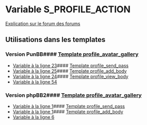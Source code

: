# Variable S_PROFILE_ACTION
[Explication sur le forum des forums](http://forum.forumactif.com/t294113-listing-des-variables#S_PROFILE_ACTION)
## Utilisations dans les templates
### Version PunBB#### [Template profile_avatar_gallery](punbb/profile_avatar_gallery.md)
* [Variable à la ligne 23](../punbb/profile_avatar_gallery.tpl#L23)#### [Template profile_send_pass](punbb/profile_send_pass.md)
* [Variable à la ligne 25](../punbb/profile_send_pass.tpl#L25)#### [Template profile_add_body](punbb/profile_add_body.md)
* [Variable à la ligne 24](../punbb/profile_add_body.tpl#L24)#### [Template profile_view_body](punbb/profile_view_body.md)
* [Variable à la ligne 54](../punbb/profile_view_body.tpl#L54)
### Version phpBB2#### [Template profile_avatar_gallery](subsilver/profile_avatar_gallery.md)
* [Variable à la ligne 1](../subsilver/profile_avatar_gallery.tpl#L1)#### [Template profile_send_pass](subsilver/profile_send_pass.md)
* [Variable à la ligne 1](../subsilver/profile_send_pass.tpl#L1)#### [Template profile_add_body](subsilver/profile_add_body.md)
* [Variable à la ligne 6](../subsilver/profile_add_body.tpl#L6)
